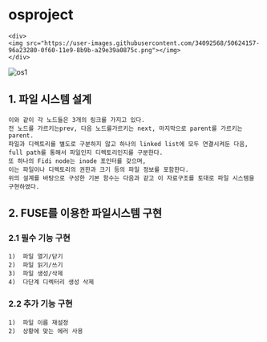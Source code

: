 # osproject
    <div>
    <img src="https://user-images.githubusercontent.com/34092568/50624157-96a23280-0f60-11e9-8b9b-a29e39a0875c.png"></img>
    </div>
![os1](https://user-images.githubusercontent.com/34092568/50624157-96a23280-0f60-11e9-8b9b-a29e39a0875c.png)
## 1.	파일 시스템 설계 

   
    
    이와 같이 각 노드들은 3개의 링크를 가지고 있다.
    전 노드를 가르키는prev, 다음 노드를가르키는 next, 마지막으로 parent를 가르키는 parent.
    파일과 디렉토리를 별도로 구분하지 않고 하나의 linked list에 모두 연결시켜둔 다음, 
    full path를 통해서 파일인지 디렉토리인지를 구분한다.
    또 하나의 Fidi node는 inode 포인터를 갖으며, 
    이는 파일이나 디렉토리의 권한과 크기 등의 파일 정보를 포함한다.
    위의 설계를 바탕으로 구성한 기본 함수는 다음과 같고 이 자료구조를 토대로 파일 시스템을 구현하였다. 

## 2.	FUSE를 이용한 파일시스템 구현

  ### 2.1	필수 기능 구현
    1)	파일 열기/닫기
    2)	파일 읽기/쓰기
    3)	파일 생성/삭제
    4)	다단계 디렉터리 생성 삭제

  ### 2.2	추가 기능 구현
    1)	파일 이름 재설정
    2)	상황에 맞는 에러 사용
